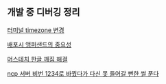 ## 개발 중 디버깅 정리

[터미널 timezone 변경](https://p-kyung.tistory.com/72)

[배포시 앰퍼샌드의 중요성](https://p-kyung.tistory.com/73)

[머스테치 한글 깨짐 해결](https://p-kyung.tistory.com/74)

[ncp 서버 비번 1234로 바꿨다가 다신 못 들어갈 뻔한 썰 푼다](https://p-kyung.tistory.com/77)